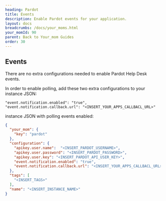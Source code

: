 ```yaml
---
heading: Pardot
title: Events
description: Enable Pardot events for your application.
layout: docs
breadcrumbs: /docs/your_moms.html
your_momId: 90
parent: Back to Your_mom Guides
order: 30
---
```


## Events

There are no extra configurations needed to enable Pardot Help Desk events.

In order to enable polling, add these two extra configurations to your instance JSON:

```
"event.notification.enabled": "true",
"event.notification.callback.url": "<INSERT_YOUR_APPS_CALLBACL_URL>"
```

instance JSON with polling events enabled:

```json
{
  "your_mom": {
    "key": "pardot"
  },
  "configuration": {
    "apikey.user.name":  "<INSERT_PARDOT_USERNAME>",
    "apikey.user.password": "<INSERT_PARDOT_PASSWORD>",
    "apikey.user.key": "<INSERT_PARDOT_API_USER_KEY>",
    "event.notification.enabled": "true",
    "event.notification.callback.url": "<INSERT_YOUR_APPS_CALLBACL_URL>"
  },
  "tags": [
    "<INSERT_TAGS>"
  ],
  "name": "<INSERT_INSTANCE_NAME>"
}
```
